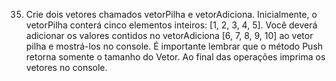 35) ​Crie dois vetores chamados vetorPilha e vetorAdiciona. Inicialmente, o vetorPilha conterá cinco elementos inteiros: [1, 2, 3, 4, 5]. Você deverá adicionar os valores contidos no vetorAdiciona [6, 7, 8, 9, 10] ao vetor pilha e mostrá-los no console. É importante lembrar que o método Push retorna somente o tamanho do Vetor. Ao final das operações imprima os vetores no console.